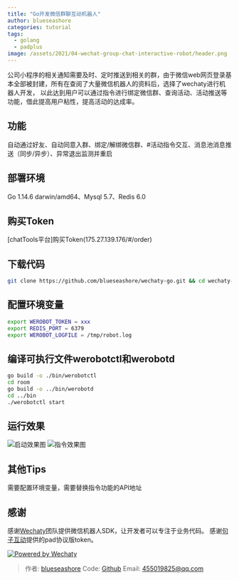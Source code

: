 ```yaml
---
title: "Go开发微信群聊互动机器人"
author: blueseashore
categories: tutorial
tags:
  - golang
  - padplus
image: /assets/2021/04-wechat-group-chat-interactive-robot/header.png
---
```


公司小程序的相关通知需要及时、定时推送到相关的群，由于微信web网页登录基本全部被封建，所有在查阅了大量微信机器人的资料后，选择了wechaty进行机器人开发，
以此达到用户可以通过指令进行绑定微信群、查询活动、活动推送等功能，借此提高用户粘性，提高活动的达成率。

## 功能

自动通过好友、自动同意入群、绑定/解绑微信群、#活动指令交互、消息池消息推送（同步/异步）、异常退出监测并重启

## 部署环境

Go 1.14.6 darwin/amd64、Mysql 5.7、Redis 6.0

## 购买Token

[chatTools平台]购买Token(175.27.139.176/#/order)

## 下载代码

```sh
git clone https://github.com/blueseashore/wechaty-go.git && cd wechaty-go
```

## 配置环境变量

```sh
export WEROBOT_TOKEN = xxx
export REDIS_PORT = 6379
export WEROBOT_LOGFILE = /tmp/robot.log
```

## 编译可执行文件werobotctl和werobotd

```sh
go build -o ./bin/werobotctl
cd room
go build -o ../bin/werobotd
cd ../bin
./werobotctl start
```

## 运行效果

![启动效果图](/assets/2021/04-wechat-group-chat-interactive-robot/start.png)
![指令效果图](/assets/2021/04-wechat-group-chat-interactive-robot/bind.png)

## 其他Tips

需要配置环境变量，需要替换指令功能的API地址

## 感谢

感谢[Wechaty](https://wechaty.js.org/)团队提供微信机器人SDK，让开发者可以专注于业务代码。
感谢[句子互动](https://www.juzibot.com)提供的pad协议版token。

[![Powered by Wechaty](https://img.shields.io/badge/Powered%20By-Wechaty-brightgreen.svg)](https://wechaty.js.org)

> 作者: [blueseashore](https://github.com/blueseashore)
> Code: [Github](https://github.com/blueseashore/wechaty-go)
> Email: 455019825@qq.com
